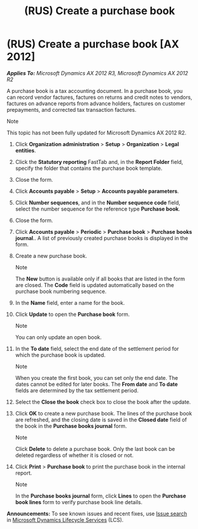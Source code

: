 ﻿---
title: (RUS) Create a purchase book
TOCTitle: (RUS) Create a purchase book
ms:assetid: 468d621b-5b1c-4159-ac1a-600f7553bcbf
ms:mtpsurl: https://technet.microsoft.com/en-us/library/JJ665339(v=AX.60)
ms:contentKeyID: 49387427
ms.date: 04/18/2014
mtps_version: v=AX.60
---

# (RUS) Create a purchase book [AX 2012]


_**Applies To:** Microsoft Dynamics AX 2012 R3, Microsoft Dynamics AX 2012 R2_

A purchase book is a tax accounting document. In a purchase book, you can record vendor factures, factures on returns and credit notes to vendors, factures on advance reports from advance holders, factures on customer prepayments, and corrected tax transaction factures.


> [!NOTE]
> <P>This topic has not been fully updated for Microsoft Dynamics AX 2012 R2.</P>



1.  Click **Organization administration** \> **Setup** \> **Organization** \> **Legal entities**.

2.  Click the **Statutory reporting** FastTab and, in the **Report Folder** field, specify the folder that contains the purchase book template.

3.  Close the form.

4.  Click **Accounts payable** \> **Setup** \> **Accounts payable parameters**.

5.  Click **Number sequences**, and in the **Number sequence code** field, select the number sequence for the reference type **Purchase book**.

6.  Close the form.

7.  Click **Accounts payable** \> **Periodic** \> **Purchase book** \> **Purchase books journal**.. A list of previously created purchase books is displayed in the form.

8.  Create a new purchase book.
    

    > [!NOTE]
    > <P>The <STRONG>New</STRONG> button is available only if all books that are listed in the form are closed. The <STRONG>Code</STRONG> field is updated automatically based on the purchase book numbering sequence.</P>



9.  In the **Name** field, enter a name for the book.

10. Click **Update** to open the **Purchase book** form.
    

    > [!NOTE]
    > <P>You can only update an open book.</P>



11. In the **To date** field, select the end date of the settlement period for which the purchase book is updated.
    

    > [!NOTE]
    > <P>When you create the first book, you can set only the end date. The dates cannot be edited for later books. The <STRONG>From date</STRONG> and <STRONG>To date</STRONG> fields are determined by the tax settlement period.</P>



12. Select the **Close the book** check box to close the book after the update.

13. Click **OK** to create a new purchase book. The lines of the purchase book are refreshed, and the closing date is saved in the **Closed date** field of the book in the **Purchase books journal** form.
    

    > [!NOTE]
    > <P>Click <STRONG>Delete</STRONG> to delete a purchase book. Only the last book can be deleted regardless of whether it is closed or not.</P>



14. Click **Print** \> **Purchase book** to print the purchase book in the internal report.
    

    > [!NOTE]
    > <P>In the <STRONG>Purchase books journal</STRONG> form, click <STRONG>Lines</STRONG> to open the <STRONG>Purchase book lines</STRONG> form to verify purchase book line details.</P>


  
**Announcements:** To see known issues and recent fixes, use [Issue search](http://go.microsoft.com/fwlink/?linkid=389258) in [Microsoft Dynamics Lifecycle Services](http://go.microsoft.com/fwlink/?linkid=306505) (LCS).

